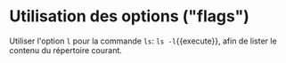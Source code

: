 # Utilisation des options ("flags")

Utiliser l'option `l` pour la commande `ls`:
`ls -l`{{execute}}, afin de lister le contenu du répertoire courant.
